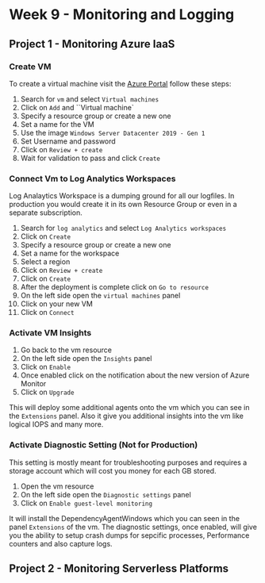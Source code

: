 # Week 9 - Monitoring and Logging

## Project 1 - Monitoring Azure IaaS

### Create VM

To create a virtual machine visit the [Azure Portal](http://portal.azure.com/) follow these steps:

1. Search for `vm` and select `Virtual machines`
2. Click on `Add` and ``Virtual machine`
3. Specify a resource group or create a new one
4. Set a name for the VM
5. Use the image `Windows Server Datacenter 2019 - Gen 1`
6. Set Username and password
7. Click on `Review + create`
8. Wait for validation to pass and click `Create`

### Connect Vm to Log Analytics Workspaces

Log Analaytics Workspace is a dumping ground for all our logfiles.
In production you would create it in its own Resource Group or even in a separate subscription.

1. Search for `log analytics` and select `Log Analytics workspaces`
2. Click on `Create`
3. Specify a resource group or create a new one
4. Set a name for the workspace
5. Select a region
6. Click on `Review + create`
7. Click on `Create`
8. After the deployment is complete click on `Go to resource`
9. On the left side open the `virtual machines` panel
10. Click on your new VM
11. Click on `Connect`

### Activate VM Insights

1. Go back to the vm resource
2. On the left side open the `Insights` panel
3. Click on `Enable`
4. Once enabled click on the notification about the new version of Azure Monitor
5. Click on `Upgrade`

This will deploy some additional agents onto the vm which you can see in the `Extensions` panel.
Also it give you additional insights into the vm like logical IOPS and many more.

### Activate Diagnostic Setting (Not for Production)

This setting is mostly meant for troubleshooting purposes and requires a storage account which will cost you money for each GB stored.

1. Open the vm resource
2. On the left side open the `Diagnostic settings` panel
3. Click on `Enable guest-level monitoring`

It will install the DependencyAgentWindows which you can seen in the panel `Extensions` of the vm.
The diagnostic settings, once enabled, will give you the ability to setup crash dumps for sepcific processes, Performance counters and also capture logs.

## Project 2 - Monitoring Serverless Platforms

